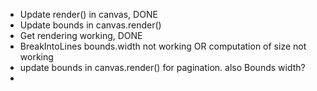 - Update render() in canvas, DONE
- Update bounds in canvas.render()
- Get rendering working, DONE
- BreakIntoLines bounds.width not working OR computation of size not working
- update bounds in canvas.render() for pagination. also Bounds width?
-
